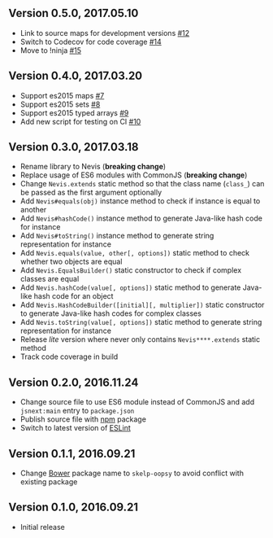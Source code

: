 ## Version 0.5.0, 2017.05.10

* Link to source maps for development versions [#12](https://github.com/NotNinja/nevis/issues/12)
* Switch to Codecov for code coverage [#14](https://github.com/NotNinja/nevis/issues/14)
* Move to !ninja [#15](https://github.com/NotNinja/nevis/issues/15)

## Version 0.4.0, 2017.03.20

* Support es2015 maps [#7](https://github.com/NotNinja/nevis/issues/7)
* Support es2015 sets [#8](https://github.com/NotNinja/nevis/issues/8)
* Support es2015 typed arrays [#9](https://github.com/NotNinja/nevis/issues/9)
* Add new script for testing on CI [#10](https://github.com/NotNinja/nevis/issues/10)

## Version 0.3.0, 2017.03.18

* Rename library to Nevis (**breaking change**)
* Replace usage of ES6 modules with CommonJS (**breaking change**)
* Change `Nevis.extends` static method so that the class name (`class_`) can be passed as the first argument optionally
* Add `Nevis#equals(obj)` instance method to check if instance is equal to another
* Add `Nevis#hashCode()` instance method to generate Java-like hash code for instance
* Add `Nevis#toString()` instance method to generate string representation for instance
* Add `Nevis.equals(value, other[, options])` static method to check whether two objects are equal
* Add `Nevis.EqualsBuilder()` static constructor to check if complex classes are equal
* Add `Nevis.hashCode(value[, options])` static method to generate Java-like hash code for an object
* Add `Nevis.HashCodeBuilder([initial][, multiplier])` static constructor to generate Java-like hash codes for complex classes
* Add `Nevis.toString(value[, options])` static method to generate string representation for instance
* Release *lite* version where never only contains `Nevis****.extends` static method
* Track code coverage in build

## Version 0.2.0, 2016.11.24

* Change source file to use ES6 module instead of CommonJS and add `jsnext:main` entry to `package.json`
* Publish source file with [npm](http://npmjs.com) package
* Switch to latest version of [ESLint](http://eslint.org)

## Version 0.1.1, 2016.09.21

* Change [Bower](https://bower.io) package name to `skelp-oopsy` to avoid conflict with existing package

## Version 0.1.0, 2016.09.21

* Initial release
